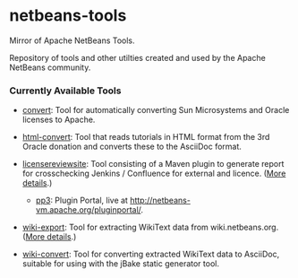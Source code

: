 # netbeans-tools
Mirror of Apache NetBeans Tools.

Repository of tools and other utilties created and used by the Apache NetBeans community.

### Currently Available Tools

   * [convert](https://github.com/apache/incubator-netbeans-tools/tree/master/convert): Tool for automatically converting Sun Microsystems and Oracle licenses to Apache.
   
   * [html-convert](https://github.com/apache/incubator-netbeans-tools/tree/master/html-convert): Tool that reads tutorials in HTML format from the 3rd Oracle donation and converts these to the AsciiDoc format.
   
   * [licensereviewsite](https://github.com/apache/incubator-netbeans-tools/tree/master/licensereviewsite): Tool consisting of a Maven plugin to generate report for crosschecking Jenkins / Confluence for external and licence. ([More details](https://github.com/apache/incubator-netbeans-tools/pull/2).)
   
     * [pp3](https://github.com/apache/incubator-netbeans-tools/tree/master/pp3): Plugin Portal, live at http://netbeans-vm.apache.org/pluginportal/.

   * [wiki-export](https://github.com/apache/incubator-netbeans-tools/tree/master/wiki-export): Tool for extracting WikiText data from wiki.netbeans.org. ([More details](https://github.com/apache/incubator-netbeans-tools/pull/4).)

   * [wiki-convert](https://github.com/apache/incubator-netbeans-tools/tree/master/wiki-convert): Tool for converting extracted WikiText data to AsciiDoc, suitable for using with the jBake static generator tool.
